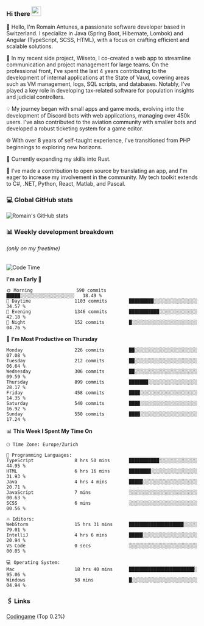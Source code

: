 ### Hi there <img src="https://media.giphy.com/media/hvRJCLFzcasrR4ia7z/giphy.gif" width="25px" height="25px">

👋 Hello, I'm Romain Antunes, a passionate software developer based in Switzerland. I specialize in Java (Spring Boot, Hibernate, Lombok) and Angular (TypeScript, SCSS, HTML), with a focus on crafting efficient and scalable solutions.

🚀 In my recent side project, Wiiseto, I co-created a web app to streamline communication and project management for large teams. On the professional front, I've spent the last 4 years contributing to the development of internal applications at the State of Vaud, covering areas such as VM management, logs, SQL scripts, and databases. Notably, I've played a key role in developing tax-related software for population insights and judicial controllers.

💡 My journey began with small apps and game mods, evolving into the development of Discord bots with web applications, managing over 450k users. I've also contributed to the aviation community with smaller bots and developed a robust ticketing system for a game editor.

🌐 With over 8 years of self-taught experience, I've transitioned from PHP beginnings to exploring new horizons.

🌱 Currently expanding my skills into Rust.

🤝 I've made a contribution to open source by translating an app, and I'm eager to increase my involvement in the community. My tech toolkit extends to C#, .NET, Python, React, Matlab, and Pascal.



### 💻 Global GitHub stats
![Romain's GitHub stats](https://github-readme-streak-stats.herokuapp.com/?user=romainantunes&theme=dark)


### 📊 Weekly development breakdown 
###### *(only on my freetime)*

<!--START_SECTION:wakastats-->
![Code Time](http://img.shields.io/badge/Code%20Time-1%2C590%20hrs%202%20mins-blue)

**I'm an Early 🐤** 

```text
🌞 Morning                590 commits         █████░░░░░░░░░░░░░░░░░░░░   18.49 % 
🌆 Daytime                1103 commits        █████████░░░░░░░░░░░░░░░░   34.57 % 
🌃 Evening                1346 commits        ███████████░░░░░░░░░░░░░░   42.18 % 
🌙 Night                  152 commits         █░░░░░░░░░░░░░░░░░░░░░░░░   04.76 % 
```
📅 **I'm Most Productive on Thursday** 

```text
Monday                   226 commits         ██░░░░░░░░░░░░░░░░░░░░░░░   07.08 % 
Tuesday                  212 commits         ██░░░░░░░░░░░░░░░░░░░░░░░   06.64 % 
Wednesday                306 commits         ██░░░░░░░░░░░░░░░░░░░░░░░   09.59 % 
Thursday                 899 commits         ███████░░░░░░░░░░░░░░░░░░   28.17 % 
Friday                   458 commits         ████░░░░░░░░░░░░░░░░░░░░░   14.35 % 
Saturday                 540 commits         ████░░░░░░░░░░░░░░░░░░░░░   16.92 % 
Sunday                   550 commits         ████░░░░░░░░░░░░░░░░░░░░░   17.24 % 
```


📊 **This Week I Spent My Time On** 

```text
🕑︎ Time Zone: Europe/Zurich

💬 Programming Languages: 
TypeScript               8 hrs 50 mins       ███████████░░░░░░░░░░░░░░   44.95 % 
HTML                     6 hrs 16 mins       ████████░░░░░░░░░░░░░░░░░   31.93 % 
Java                     4 hrs 4 mins        █████░░░░░░░░░░░░░░░░░░░░   20.71 % 
JavaScript               7 mins              ░░░░░░░░░░░░░░░░░░░░░░░░░   00.63 % 
SCSS                     6 mins              ░░░░░░░░░░░░░░░░░░░░░░░░░   00.56 % 

🔥 Editors: 
WebStorm                 15 hrs 31 mins      ████████████████████░░░░░   79.01 % 
IntelliJ                 4 hrs 6 mins        █████░░░░░░░░░░░░░░░░░░░░   20.94 % 
VS Code                  0 secs              ░░░░░░░░░░░░░░░░░░░░░░░░░   00.05 % 

💻 Operating System: 
Mac                      18 hrs 40 mins      ████████████████████████░   95.06 % 
Windows                  58 mins             █░░░░░░░░░░░░░░░░░░░░░░░░   04.94 % 
```


<!--END_SECTION:wakastats-->

### 🖇 Links

[Codingame](https://www.codingame.com/profile/defc3ee5279aecc1bb6114e1f994ea9b3325423) (Top 0.2%)
